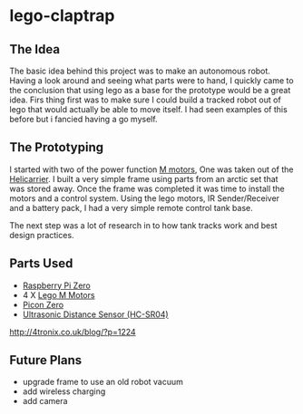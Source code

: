 # lego-claptrap

## The Idea

The basic idea behind this project was to make an autonomous robot. Having a look around and seeing what parts were to hand, I quickly came to the conclusion that using lego as  a base for the prototype would be a great idea. Firs thing first was to make sure I could build a tracked robot out of lego that would actually be able to move itself. I had seen examples of this before but i fancied having a go myself.

## The Prototyping

I started with two of the power function [M motors](https://shop.lego.com/en-GB/LEGO-Power-Functions-M-Motor-8883), One was taken out of the [Helicarrier](https://github.com/DeadpoolPancakes/lego-helicarrier). I built a very simple frame using parts from an arctic set that was stored away. Once the frame was completed it was time to install the motors and a control system. Using the lego motors, IR Sender/Receiver and a battery pack, I had a very simple remote control tank base.

The next step was a lot of research in to how tank tracks work and best design practices.



## Parts Used

* [Raspberry Pi Zero](https://thepihut.com/products/raspberry-pi-zero-w)
* 4 X [Lego M Motors](https://shop.lego.com/en-GB/LEGO-Power-Functions-M-Motor-8883)
* [Picon Zero](https://thepihut.com/products/picon-zero-intelligent-robotics-controller-for-raspberry-pi?variant=18239964292)
* [Ultrasonic Distance Sensor (HC-SR04)](https://thepihut.com/products/ultrasonic-distance-sensor-hcsr04) 


http://4tronix.co.uk/blog/?p=1224



## Future Plans

* upgrade frame to use an old robot vacuum
* add wireless charging
* add camera
